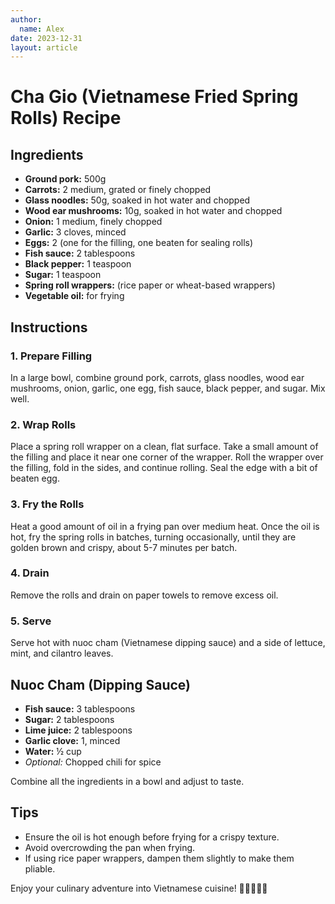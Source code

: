 ```yaml
---
author:
  name: Alex
date: 2023-12-31
layout: article
---
```


# Cha Gio (Vietnamese Fried Spring Rolls) Recipe

## Ingredients

- **Ground pork:** 500g
- **Carrots:** 2 medium, grated or finely chopped
- **Glass noodles:** 50g, soaked in hot water and chopped
- **Wood ear mushrooms:** 10g, soaked in hot water and chopped
- **Onion:** 1 medium, finely chopped
- **Garlic:** 3 cloves, minced
- **Eggs:** 2 (one for the filling, one beaten for sealing rolls)
- **Fish sauce:** 2 tablespoons
- **Black pepper:** 1 teaspoon
- **Sugar:** 1 teaspoon
- **Spring roll wrappers:** (rice paper or wheat-based wrappers)
- **Vegetable oil:** for frying

## Instructions

### 1. Prepare Filling
In a large bowl, combine ground pork, carrots, glass noodles, wood ear mushrooms, onion, garlic, one egg, fish sauce, black pepper, and sugar. Mix well.

### 2. Wrap Rolls
Place a spring roll wrapper on a clean, flat surface. Take a small amount of the filling and place it near one corner of the wrapper. Roll the wrapper over the filling, fold in the sides, and continue rolling. Seal the edge with a bit of beaten egg.

### 3. Fry the Rolls
Heat a good amount of oil in a frying pan over medium heat. Once the oil is hot, fry the spring rolls in batches, turning occasionally, until they are golden brown and crispy, about 5-7 minutes per batch.

### 4. Drain
Remove the rolls and drain on paper towels to remove excess oil.

### 5. Serve
Serve hot with nuoc cham (Vietnamese dipping sauce) and a side of lettuce, mint, and cilantro leaves.

## Nuoc Cham (Dipping Sauce)

- **Fish sauce:** 3 tablespoons
- **Sugar:** 2 tablespoons
- **Lime juice:** 2 tablespoons
- **Garlic clove:** 1, minced
- **Water:** ½ cup
- *Optional:* Chopped chili for spice

Combine all the ingredients in a bowl and adjust to taste.

## Tips

- Ensure the oil is hot enough before frying for a crispy texture.
- Avoid overcrowding the pan when frying.
- If using rice paper wrappers, dampen them slightly to make them pliable.

Enjoy your culinary adventure into Vietnamese cuisine! 🍴🌯🇻🇳🍤

